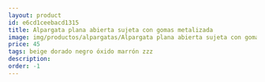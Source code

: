 ```yaml
---
layout: product
id: e6cd1ceebacd1315
title: Alpargata plana abierta sujeta con gomas metalizada
image: img/productos/alpargatas/Alpargata plana abierta sujeta con gomas metalizada=45=beige dorado negro óxido marrón zzz.webp
price: 45
tags: beige dorado negro óxido marrón zzz
description: 
order: -1
---
```

